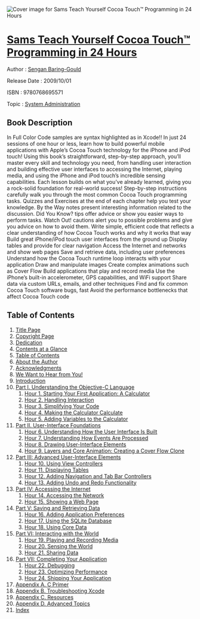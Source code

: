 ![Cover image for Sams Teach Yourself Cocoa Touch™ Programming in 24 Hours](https://imgdetail.ebookreading.net/cover/cover/system_admin/EB9780768695571.jpg)

[Sams Teach Yourself Cocoa Touch™ Programming in 24 Hours](https://ebookreading.net/view/book/Sams+Teach+Yourself+Cocoa+Touch%E2%84%A2+Programming+in+24+Hours-EB9780768695571_1.html "Sams Teach Yourself Cocoa Touch™ Programming in 24 Hours")
====================================================================================================================

Author : [Sengan Baring-Gould](https://ebookreading.net/search/author/Sengan+Baring-Gould)

Release Date : 2009/10/01

ISBN : 9780768695571

Topic : [System Administration](https://ebookreading.net/search/category/system-administration)

Book Description
-----------------

In Full Color
Code samples are syntax highlighted as in Xcode!!
In just 24 sessions of one hour or less, learn how to build powerful mobile applications with Apple’s Cocoa Touch technology for the iPhone and iPod touch! Using this book’s straightforward, step-by-step approach, you’ll master every skill and technology you need, from handling user interaction and building effective user interfaces to accessing the Internet, playing media, and using the iPhone and iPod touch’s incredible sensing capabilities. Each lesson builds on what you’ve already learned, giving you a rock-solid foundation for real-world success!
Step-by-step instructions carefully walk you through the most common Cocoa Touch programming tasks.
Quizzes and Exercises at the end of each chapter help you test your knowledge.
By the Way notes present interesting information related to the discussion.
Did You Know? tips offer advice or show you easier ways to perform tasks.
Watch Out! cautions alert you to possible problems and give you advice on how to avoid them.
Write simple, efficient code that reflects a clear understanding of how Cocoa Touch works and why it works that way
Build great iPhone/iPod touch user interfaces from the ground up
Display tables and provide for clear navigation
Access the Internet and networks and show web pages
Save and retrieve data, including user preferences
Understand how the Cocoa Touch runtime loop interacts with your application
Draw and manipulate images
Create complex animations such as Cover Flow
Build applications that play and record media
Use the iPhone’s built-in accelerometer, GPS capabilities, and WiFi support
Share data via custom URLs, emails, and other techniques
Find and fix common Cocoa Touch software bugs, fast
Avoid the performance bottlenecks that affect Cocoa Touch code
              
Table of Contents
-----------------

1. [Title Page](https://ebookreading.net/view/book/Sams+Teach+Yourself+Cocoa+Touch%E2%84%A2+Programming+in+24+Hours-EB9780768695571_2.html#title)
1. [Copyright Page](https://ebookreading.net/view/book/Sams+Teach+Yourself+Cocoa+Touch%E2%84%A2+Programming+in+24+Hours-EB9780768695571_2.html#copy)
1. [Dedication](https://ebookreading.net/view/book/Sams+Teach+Yourself+Cocoa+Touch%E2%84%A2+Programming+in+24+Hours-EB9780768695571_2.html#ded)
1. [Contents at a Glance](https://ebookreading.net/view/book/Sams+Teach+Yourself+Cocoa+Touch%E2%84%A2+Programming+in+24+Hours-EB9780768695571_2.html#toc)
1. [Table of Contents](https://ebookreading.net/view/book/Sams+Teach+Yourself+Cocoa+Touch%E2%84%A2+Programming+in+24+Hours-EB9780768695571_2.html#toc1)
1. [About the Author](https://ebookreading.net/view/book/Sams+Teach+Yourself+Cocoa+Touch%E2%84%A2+Programming+in+24+Hours-EB9780768695571_2.html#pre01)
1. [Acknowledgments](https://ebookreading.net/view/book/Sams+Teach+Yourself+Cocoa+Touch%E2%84%A2+Programming+in+24+Hours-EB9780768695571_2.html#pre02)
1. [We Want to Hear from You!](https://ebookreading.net/view/book/Sams+Teach+Yourself+Cocoa+Touch%E2%84%A2+Programming+in+24+Hours-EB9780768695571_2.html#pre03)
1. [Introduction](https://ebookreading.net/view/book/Sams+Teach+Yourself+Cocoa+Touch%E2%84%A2+Programming+in+24+Hours-EB9780768695571_3.html)
1. [Part I. Understanding the Objective-C Language](https://ebookreading.net/view/book/Sams+Teach+Yourself+Cocoa+Touch%E2%84%A2+Programming+in+24+Hours-EB9780768695571_4.html)
    1. [Hour 1. Starting Your First Application: A Calculator](https://ebookreading.net/view/book/Sams+Teach+Yourself+Cocoa+Touch%E2%84%A2+Programming+in+24+Hours-EB9780768695571_5.html)
    1. [Hour 2. Handling Interaction](https://ebookreading.net/view/book/Sams+Teach+Yourself+Cocoa+Touch%E2%84%A2+Programming+in+24+Hours-EB9780768695571_6.html)
    1. [Hour 3. Simplifying Your Code](https://ebookreading.net/view/book/Sams+Teach+Yourself+Cocoa+Touch%E2%84%A2+Programming+in+24+Hours-EB9780768695571_7.html)
    1. [Hour 4. Making the Calculator Calculate](https://ebookreading.net/view/book/Sams+Teach+Yourself+Cocoa+Touch%E2%84%A2+Programming+in+24+Hours-EB9780768695571_8.html)
    1. [Hour 5. Adding Variables to the Calculator](https://ebookreading.net/view/book/Sams+Teach+Yourself+Cocoa+Touch%E2%84%A2+Programming+in+24+Hours-EB9780768695571_9.html)
1. [Part II. User-Interface Foundations](https://ebookreading.net/view/book/Sams+Teach+Yourself+Cocoa+Touch%E2%84%A2+Programming+in+24+Hours-EB9780768695571_10.html)
    1. [Hour 6. Understanding How the User Interface Is Built](https://ebookreading.net/view/book/Sams+Teach+Yourself+Cocoa+Touch%E2%84%A2+Programming+in+24+Hours-EB9780768695571_11.html)
    1. [Hour 7. Understanding How Events Are Processed](https://ebookreading.net/view/book/Sams+Teach+Yourself+Cocoa+Touch%E2%84%A2+Programming+in+24+Hours-EB9780768695571_12.html)
    1. [Hour 8. Drawing User-Interface Elements](https://ebookreading.net/view/book/Sams+Teach+Yourself+Cocoa+Touch%E2%84%A2+Programming+in+24+Hours-EB9780768695571_13.html)
    1. [Hour 9. Layers and Core Animation: Creating a Cover Flow Clone](https://ebookreading.net/view/book/Sams+Teach+Yourself+Cocoa+Touch%E2%84%A2+Programming+in+24+Hours-EB9780768695571_14.html)
1. [Part III: Advanced User-Interface Elements](https://ebookreading.net/view/book/Sams+Teach+Yourself+Cocoa+Touch%E2%84%A2+Programming+in+24+Hours-EB9780768695571_15.html)
    1. [Hour 10. Using View Controllers](https://ebookreading.net/view/book/Sams+Teach+Yourself+Cocoa+Touch%E2%84%A2+Programming+in+24+Hours-EB9780768695571_16.html)
    1. [Hour 11. Displaying Tables](https://ebookreading.net/view/book/Sams+Teach+Yourself+Cocoa+Touch%E2%84%A2+Programming+in+24+Hours-EB9780768695571_17.html)
    1. [Hour 12. Adding Navigation and Tab Bar Controllers](https://ebookreading.net/view/book/Sams+Teach+Yourself+Cocoa+Touch%E2%84%A2+Programming+in+24+Hours-EB9780768695571_18.html)
    1. [Hour 13. Adding Undo and Redo Functionality](https://ebookreading.net/view/book/Sams+Teach+Yourself+Cocoa+Touch%E2%84%A2+Programming+in+24+Hours-EB9780768695571_19.html)
1. [Part IV: Accessing the Internet](https://ebookreading.net/view/book/Sams+Teach+Yourself+Cocoa+Touch%E2%84%A2+Programming+in+24+Hours-EB9780768695571_20.html)
    1. [Hour 14. Accessing the Network](https://ebookreading.net/view/book/Sams+Teach+Yourself+Cocoa+Touch%E2%84%A2+Programming+in+24+Hours-EB9780768695571_21.html)
    1. [Hour 15. Showing a Web Page](https://ebookreading.net/view/book/Sams+Teach+Yourself+Cocoa+Touch%E2%84%A2+Programming+in+24+Hours-EB9780768695571_22.html)
1. [Part V: Saving and Retrieving Data](https://ebookreading.net/view/book/Sams+Teach+Yourself+Cocoa+Touch%E2%84%A2+Programming+in+24+Hours-EB9780768695571_23.html)
    1. [Hour 16. Adding Application Preferences](https://ebookreading.net/view/book/Sams+Teach+Yourself+Cocoa+Touch%E2%84%A2+Programming+in+24+Hours-EB9780768695571_24.html)
    1. [Hour 17. Using the SQLite Database](https://ebookreading.net/view/book/Sams+Teach+Yourself+Cocoa+Touch%E2%84%A2+Programming+in+24+Hours-EB9780768695571_25.html)
    1. [Hour 18. Using Core Data](https://ebookreading.net/view/book/Sams+Teach+Yourself+Cocoa+Touch%E2%84%A2+Programming+in+24+Hours-EB9780768695571_26.html)
1. [Part VI: Interacting with the World](https://ebookreading.net/view/book/Sams+Teach+Yourself+Cocoa+Touch%E2%84%A2+Programming+in+24+Hours-EB9780768695571_27.html)
    1. [Hour 19. Playing and Recording Media](https://ebookreading.net/view/book/Sams+Teach+Yourself+Cocoa+Touch%E2%84%A2+Programming+in+24+Hours-EB9780768695571_28.html)
    1. [Hour 20. Sensing the World](https://ebookreading.net/view/book/Sams+Teach+Yourself+Cocoa+Touch%E2%84%A2+Programming+in+24+Hours-EB9780768695571_29.html)
    1. [Hour 21. Sharing Data](https://ebookreading.net/view/book/Sams+Teach+Yourself+Cocoa+Touch%E2%84%A2+Programming+in+24+Hours-EB9780768695571_30.html)
1. [Part VII: Completing Your Application](https://ebookreading.net/view/book/Sams+Teach+Yourself+Cocoa+Touch%E2%84%A2+Programming+in+24+Hours-EB9780768695571_31.html)
    1. [Hour 22. Debugging](https://ebookreading.net/view/book/Sams+Teach+Yourself+Cocoa+Touch%E2%84%A2+Programming+in+24+Hours-EB9780768695571_32.html)
    1. [Hour 23. Optimizing Performance](https://ebookreading.net/view/book/Sams+Teach+Yourself+Cocoa+Touch%E2%84%A2+Programming+in+24+Hours-EB9780768695571_33.html)
    1. [Hour 24. Shipping Your Application](https://ebookreading.net/view/book/Sams+Teach+Yourself+Cocoa+Touch%E2%84%A2+Programming+in+24+Hours-EB9780768695571_34.html)
1. [Appendix A. C Primer](https://ebookreading.net/view/book/Sams+Teach+Yourself+Cocoa+Touch%E2%84%A2+Programming+in+24+Hours-EB9780768695571_35.html)
1. [Appendix B. Troubleshooting Xcode](https://ebookreading.net/view/book/Sams+Teach+Yourself+Cocoa+Touch%E2%84%A2+Programming+in+24+Hours-EB9780768695571_36.html)
1. [Appendix C. Resources](https://ebookreading.net/view/book/Sams+Teach+Yourself+Cocoa+Touch%E2%84%A2+Programming+in+24+Hours-EB9780768695571_37.html)
1. [Appendix D. Advanced Topics](https://ebookreading.net/view/book/Sams+Teach+Yourself+Cocoa+Touch%E2%84%A2+Programming+in+24+Hours-EB9780768695571_38.html)
1. [Index](https://ebookreading.net/view/book/Sams+Teach+Yourself+Cocoa+Touch%E2%84%A2+Programming+in+24+Hours-EB9780768695571_39.html)
